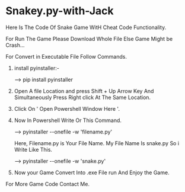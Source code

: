 # Snakey.py-with-Jack

Here Is The Code Of Snake Game WitH Cheat Code Functionality.

For Run The Game Please Download Whole File Else Game Might be Crash...

For Convert in Executable File Follow Commands.
1. install pyinstaller:-

   --> pip install pyinstaller 
   
2. Open A file Location and press Shift + Up Arrow Key And Simultaneously Press Right click At The Same Location.
3. Click On ' Open Powershell Window Here '.
4. Now In Powershell Write Or This Command.
  
   --> pyinstaller --onefile -w 'filename.py'
   
   Here, Filename.py is Your File Name. My File Name Is snake.py So i Write Like This.
   
   --> pyinstaller --onefile -w 'snake.py'
   
5. Now your Game Convert Into .exe File run And Enjoy the Game.

For More Game Code Contact Me.
